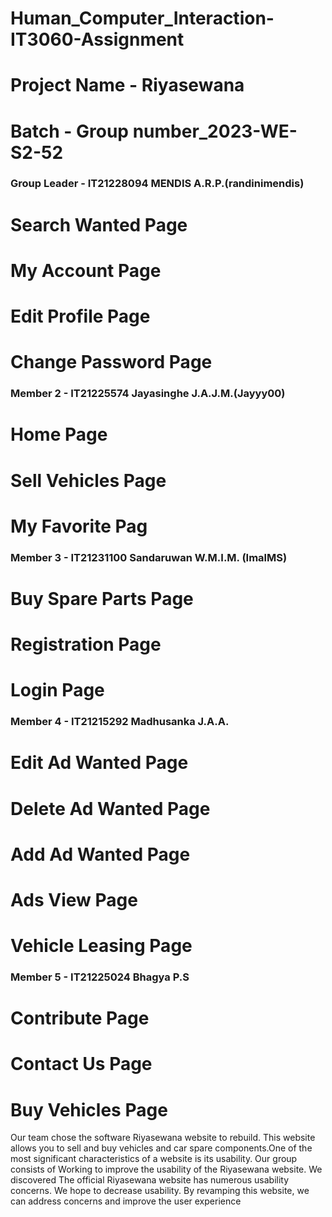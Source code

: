# Human_Computer_Interaction-IT3060-Assignment
# Project Name - Riyasewana
# Batch - Group number_2023-WE-S2-52
### Group Leader - IT21228094 MENDIS A.R.P.(randinimendis)
# Search Wanted Page 
# My Account Page
# Edit Profile Page
# Change Password Page
### Member 2 - IT21225574 Jayasinghe J.A.J.M.(Jayyy00)
# Home Page 
# Sell Vehicles Page
# My Favorite Pag
### Member 3 - IT21231100 Sandaruwan W.M.I.M. (ImalMS)
# Buy Spare Parts Page 
# Registration Page
# Login Page
### Member 4 - IT21215292  Madhusanka J.A.A.
# Edit Ad Wanted Page
# Delete Ad Wanted Page
# Add Ad Wanted Page
# Ads View Page
# Vehicle Leasing Page
### Member 5 - IT21225024  Bhagya P.S
# Contribute Page 
# Contact Us Page 
# Buy Vehicles Page

Our team chose the software Riyasewana website to rebuild. This website allows you 
to sell and buy vehicles and car spare components.One of the most significant 
characteristics of a website is its usability. Our group consists of Working to improve 
the usability of the Riyasewana website. We discovered The official Riyasewana 
website has numerous usability concerns. We hope to decrease usability. By 
revamping this website, we can address concerns and improve the user experience

